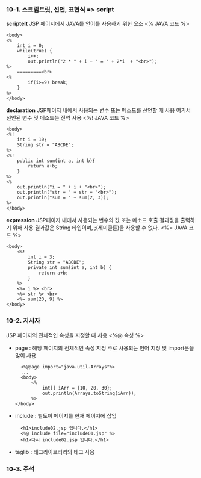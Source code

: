 ### 10-1. 스크립트릿, 선언, 표현식 => script

**scriptelt**
JSP 페이지에서 JAVA를 언어를 사용하기 위한 요소
<%  JAVA 코드 %>

    <body>
    <%
    	int i = 0;
    	while(true) {
    		i++;
    		out.println("2 * " + i + " = " + 2*i  + "<br>");
    %>
    	=========<br>
    <%
    		if(i>=9) break;	
    	}
    %>
    </body>

**declaration**
JSP페이지 내에서 사용되는 변수 또는 메소드를 선언할 때 사용
여기서 선언된 변수 및 메소드는 전역 사용
<%! JAVA 코드 %>

    <body>
    <%!
    	int i = 10;
    	String str = "ABCDE";
    %>
    <%!
    	public int sum(int a, int b){
    		return a+b;	
    	}
    %>
    <%
    	out.println("i = " + i + "<br>");
    	out.println("str = " + str + "<br>");
    	out.println("sum = " + sum(2, 3));
    %>
    </body>

**expression**
JSP페이지 내에서 사용되는 변수의 값 또는 메소드 호출 결과값을 출력하기 위해 사용
결과값은 String 타입이며, ;(세미콜론)을 사용할 수 없다.
<%= JAVA 코드 %>

    <body>
    	<%! 
    		int i = 3;
    		String str = "ABCDE";
    		private int sum(int a, int b) {
    			return a+b;
    		}
    	%>
    	<%= i %> <br>
    	<%= str %> <br>
    	<%= sum(20, 9) %>
    </body>

### 10-2. 지시자
JSP 페이지의 전체적인 속성을 지정할 때 사용
<%@ 속성 %>

- page : 해당 페이지의 전체적인 속성 지정
  주로 사용되는 언어 지정 및 import문을 많이 사용

	    <%@page import="java.util.Arrays"%>
	    ...
	    <body>
		    <%
		        int[] iArr = {10, 20, 30};
	    	  	out.println(Arrays.toString(iArr));
	      	%>
	  </body>

- include : 별도이 페이지를 현재 페이지에 삽입

		<h1>include02.jsp 입니다.</h1>
		<%@ include file="include01.jsp" %>
		<h1>다시 include02.jsp 입니다.</h1>

- taglib : 태그라이브러리의 태그 사용


### 10-3. 주석

<!--stackedit_data:
eyJoaXN0b3J5IjpbMTA4Nzg2MTU1MywtMzA2NDU0MTIsLTEzNT
Q0MDIwOTUsMTkyOTUxNTEwNSwtMTUyNzk0MjA5MCwtMjk4Njk2
OTUwLC0xODA0ODI5NzYzLDM5Njg5MDA0NV19
-->